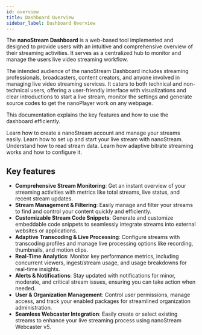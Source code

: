 ```yaml
---
id: overview
title: Dashboard Overview
sidebar_label: Dashboard Overview
---
```


The **nanoStream Dashboard** is a web-based tool implemented and designed to provide users with an intuitive and comprehensive overview of their streaming activities. It serves as a centralized hub to monitor and manage the users live video streaming workflow.

The intended audience of the nanoStream Dashboard includes streaming professionals, broadcasters, content creators, and anyone involved in managing live video streaming services. It caters to both technical and non-technical users, offering a user-friendly interface with visualizations and clear introductions to start a live stream, monitor the settings and generate source codes to get the nanoPlayer work on any webpage.

This documentation explains the key features and how to use the dashboard efficiently.

<article className="margin-vert--lg">
  <Columns className="list_ZO3j padding-bottom--lg" >
      <Card className="col col--6 margin-horiz--md" href="./getting_started">
      <Card.Header title="Getting Started"/>
      <Card.Body className="padding-vert--md">Learn how to create a nanoStream account and manage your streams easily. </Card.Body>
    </Card>
    <Card className="col col--6 margin-horiz--md" href="./start_streaming">
      <Card.Header title="Start Streaming"/>
      <Card.Body className="padding-vert--md">Learn how to set up and start your live stream with nanoStream. </Card.Body>
    </Card>
  </Columns>
  <Columns className="list_ZO3j padding-bottom--lg" >
    <Card className="col col--6 margin-horiz--md" href="./stream_overview">
      <Card.Header title="Start Streaming"/>
      <Card.Body className="padding-vert--md">Understand how to read stream data.</Card.Body>
    </Card>
    <Card className="col col--6 margin-horiz--md" href="./abr_transcoding">
      <Card.Header title="Adaptive Bitrate" />
      <Card.Body className="padding-vert--md">Learn how adaptive bitrate streaming works and how to configure it.</Card.Body>
    </Card>
  </Columns>
</article>

## Key features

- **Comprehensive Stream Monitoring**: Get an instant overview of your streaming activities with metrics like total streams, live status, and recent stream updates.
- **Stream Management & Filtering**: Easily manage and filter your streams to find and control your content quickly and efficiently.
- **Customizable Stream Code Snippets**: Generate and customize embeddable code snippets to seamlessly integrate streams into external websites or applications.
- **Adaptive Transcoding & Live Processing**: Configure streams with transcoding profiles and manage live processing options like recording, thumbnails, and motion clips.
- **Real-Time Analytics**: Monitor key performance metrics, including concurrent viewers, ingest/stream usage, and usage breakdowns for real-time insights.
- **Alerts & Notifications**: Stay updated with notifications for minor, moderate, and critical stream issues, ensuring you can take action when needed.
- **User & Organization Management**: Control user permissions, manage access, and track your enabled packages for streamlined organization administration.
- **Seamless Webcaster Integration**: Easily create or select existing streams to enhance your live streaming process using nanoStream Webcaster v5.

